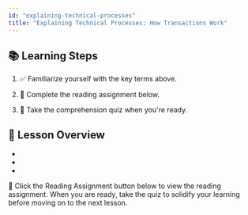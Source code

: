 ```yaml
---
id: "explaining-technical-processes"
title: "Explaining Technical Processes: How Transactions Work"
---
```


## 📚 Learning Steps

1. ✅ Familiarize yourself with the key terms above.

2. 📖 Complete the reading assignment below.

3. 📝 Take the comprehension quiz when you're ready.

## 🧭 Lesson Overview

-
-
-
📘 Click the Reading Assignment button below to view the reading assignment. When you are ready, take the quiz to solidify your learning before moving on to the next lesson.